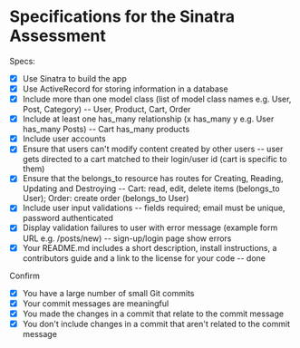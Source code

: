 # Specifications for the Sinatra Assessment

Specs:
- [x] Use Sinatra to build the app
- [x] Use ActiveRecord for storing information in a database
- [x] Include more than one model class (list of model class names e.g. User, Post, Category)
  -- User, Product, Cart, Order
- [x] Include at least one has_many relationship (x has_many y e.g. User has_many Posts)
  -- Cart has_many products
- [x] Include user accounts
- [x] Ensure that users can't modify content created by other users
  -- user gets directed to a cart matched to their login/user id (cart is specific to them)
- [x] Ensure that the belongs_to resource has routes for Creating, Reading, Updating and Destroying
  -- Cart: read, edit, delete items (belongs_to User); Order: create order (belongs_to User)
- [x] Include user input validations
  -- fields required; email must be unique, password authenticated
- [x] Display validation failures to user with error message (example form URL e.g. /posts/new)
  -- sign-up/login page show errors
- [x] Your README.md includes a short description, install instructions, a contributors guide and a link to the license for your code
  -- done

Confirm
- [x] You have a large number of small Git commits
- [x] Your commit messages are meaningful
- [x] You made the changes in a commit that relate to the commit message
- [x] You don't include changes in a commit that aren't related to the commit message
